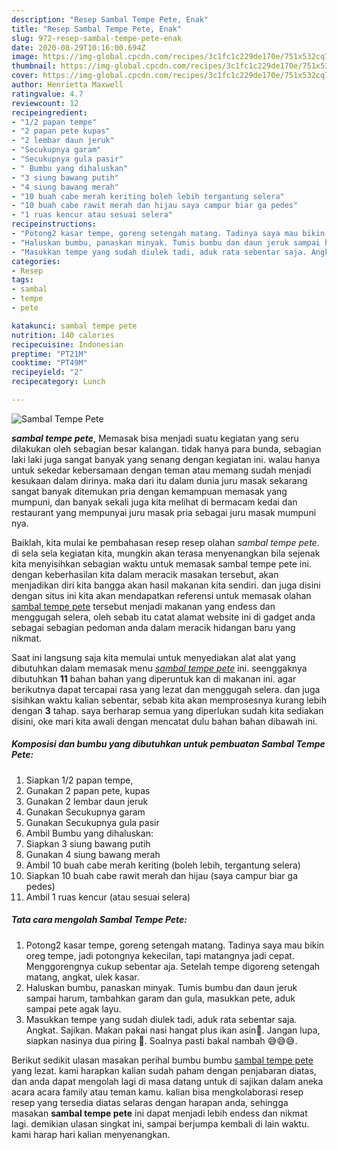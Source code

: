 ```yaml
---
description: "Resep Sambal Tempe Pete, Enak"
title: "Resep Sambal Tempe Pete, Enak"
slug: 972-resep-sambal-tempe-pete-enak
date: 2020-08-29T10:16:00.694Z
image: https://img-global.cpcdn.com/recipes/3c1fc1c229de170e/751x532cq70/sambal-tempe-pete-foto-resep-utama.jpg
thumbnail: https://img-global.cpcdn.com/recipes/3c1fc1c229de170e/751x532cq70/sambal-tempe-pete-foto-resep-utama.jpg
cover: https://img-global.cpcdn.com/recipes/3c1fc1c229de170e/751x532cq70/sambal-tempe-pete-foto-resep-utama.jpg
author: Henrietta Maxwell
ratingvalue: 4.7
reviewcount: 12
recipeingredient:
- "1/2 papan tempe"
- "2 papan pete kupas"
- "2 lembar daun jeruk"
- "Secukupnya garam"
- "Secukupnya gula pasir"
- " Bumbu yang dihaluskan"
- "3 siung bawang putih"
- "4 siung bawang merah"
- "10 buah cabe merah keriting boleh lebih tergantung selera"
- "10 buah cabe rawit merah dan hijau saya campur biar ga pedes"
- "1 ruas kencur atau sesuai selera"
recipeinstructions:
- "Potong2 kasar tempe, goreng setengah matang. Tadinya saya mau bikin oreg tempe, jadi potongnya kekecilan, tapi matangnya jadi cepat. Menggorengnya cukup sebentar aja. Setelah tempe digoreng setengah matang, angkat, ulek kasar."
- "Haluskan bumbu, panaskan minyak. Tumis bumbu dan daun jeruk sampai harum, tambahkan garam dan gula, masukkan pete, aduk sampai pete agak layu."
- "Masukkan tempe yang sudah diulek tadi, aduk rata sebentar saja. Angkat. Sajikan. Makan pakai nasi hangat plus ikan asin🤤. Jangan lupa, siapkan nasinya dua piring 🤭. Soalnya pasti bakal nambah 😅😅😅."
categories:
- Resep
tags:
- sambal
- tempe
- pete

katakunci: sambal tempe pete 
nutrition: 140 calories
recipecuisine: Indonesian
preptime: "PT21M"
cooktime: "PT49M"
recipeyield: "2"
recipecategory: Lunch

---
```



![Sambal Tempe Pete](https://img-global.cpcdn.com/recipes/3c1fc1c229de170e/751x532cq70/sambal-tempe-pete-foto-resep-utama.jpg)

<b><i>sambal tempe pete</i></b>, Memasak bisa menjadi suatu kegiatan yang seru dilakukan oleh sebagian besar kalangan. tidak hanya para bunda, sebagian laki laki juga sangat banyak yang senang dengan kegiatan ini. walau hanya untuk sekedar kebersamaan dengan teman atau memang sudah menjadi kesukaan dalam dirinya. maka dari itu dalam dunia juru masak sekarang sangat banyak ditemukan pria dengan kemampuan memasak yang mumpuni, dan banyak sekali juga kita melihat di bermacam kedai dan restaurant yang mempunyai juru masak pria sebagai juru masak mumpuni nya.

Baiklah, kita mulai ke pembahasan resep resep olahan <i>sambal tempe pete</i>. di sela sela kegiatan kita, mungkin akan terasa menyenangkan bila sejenak kita menyisihkan sebagian waktu untuk memasak sambal tempe pete ini. dengan keberhasilan kita dalam meracik masakan tersebut, akan menjadikan diri kita bangga akan hasil makanan kita sendiri. dan juga disini dengan situs ini kita akan mendapatkan referensi untuk memasak olahan <u>sambal tempe pete</u> tersebut menjadi makanan yang endess dan menggugah selera, oleh sebab itu catat alamat website ini di gadget anda sebagai sebagian pedoman anda dalam meracik hidangan baru yang nikmat.




Saat ini langsung saja kita memulai untuk menyediakan alat alat yang dibutuhkan dalam memasak menu <u><i>sambal tempe pete</i></u> ini. seenggaknya dibutuhkan <b>11</b> bahan bahan yang diperuntuk kan di makanan ini. agar berikutnya dapat tercapai rasa yang lezat dan menggugah selera. dan juga sisihkan waktu kalian sebentar, sebab kita akan memprosesnya kurang lebih dengan <b>3</b> tahap. saya berharap semua yang diperlukan sudah kita sediakan disini, oke mari kita awali dengan mencatat dulu bahan bahan dibawah ini.

<!--inarticleads1-->

##### Komposisi dan bumbu yang dibutuhkan untuk pembuatan Sambal Tempe Pete:

1. Siapkan 1/2 papan tempe,
1. Gunakan 2 papan pete, kupas
1. Gunakan 2 lembar daun jeruk
1. Gunakan Secukupnya garam
1. Gunakan Secukupnya gula pasir
1. Ambil  Bumbu yang dihaluskan:
1. Siapkan 3 siung bawang putih
1. Gunakan 4 siung bawang merah
1. Ambil 10 buah cabe merah keriting (boleh lebih, tergantung selera)
1. Siapkan 10 buah cabe rawit merah dan hijau (saya campur biar ga pedes)
1. Ambil 1 ruas kencur (atau sesuai selera)




<!--inarticleads2-->

##### Tata cara mengolah Sambal Tempe Pete:

1. Potong2 kasar tempe, goreng setengah matang. Tadinya saya mau bikin oreg tempe, jadi potongnya kekecilan, tapi matangnya jadi cepat. Menggorengnya cukup sebentar aja. Setelah tempe digoreng setengah matang, angkat, ulek kasar.
1. Haluskan bumbu, panaskan minyak. Tumis bumbu dan daun jeruk sampai harum, tambahkan garam dan gula, masukkan pete, aduk sampai pete agak layu.
1. Masukkan tempe yang sudah diulek tadi, aduk rata sebentar saja. Angkat. Sajikan. Makan pakai nasi hangat plus ikan asin🤤. Jangan lupa, siapkan nasinya dua piring 🤭. Soalnya pasti bakal nambah 😅😅😅.




Berikut sedikit ulasan masakan perihal bumbu bumbu <u>sambal tempe pete</u> yang lezat. kami harapkan kalian sudah paham dengan penjabaran diatas, dan anda dapat mengolah lagi di masa datang untuk di sajikan dalam aneka acara acara family atau teman kamu. kalian bisa mengkolaborasi resep resep yang tersedia diatas selaras dengan harapan anda, sehingga masakan <b>sambal tempe pete</b> ini dapat menjadi lebih endess dan nikmat lagi. demikian ulasan singkat ini, sampai berjumpa kembali di lain waktu. kami harap hari kalian menyenangkan.
